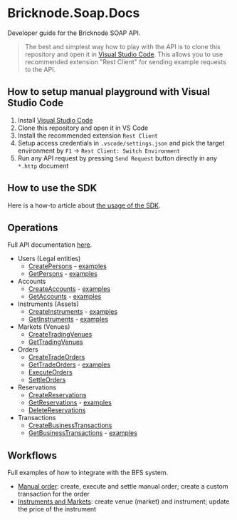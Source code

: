 # Bricknode.Soap.Docs

Developer guide for the Bricknode SOAP API.

> The best and simplest way how to play with the API is to clone this repository and open it in [Visual Studio Code](https://code.visualstudio.com/download). This allows you to use recommended extension "Rest Client" for sending example requests to the API.

## How to setup manual playground with Visual Studio Code

1. Install [Visual Studio Code](https://code.visualstudio.com/download)
2. Clone this repository and open it in VS Code
3. Install the recommended extension `Rest Client`
4. Setup access credentials in `.vscode/settings.json` and pick the target environment by `F1` -> `Rest Client: Switch Environment`
5. Run any API request by pressing `Send Request` button directly in any `*.http` document

## How to use the SDK

Here is a how-to article about [the usage of the SDK](howto/use-of-sdk.md).

## Operations

Full API documentation [here](https://bricknode.atlassian.net/wiki/spaces/API/overview).

- Users (Legal entities)
  - [CreatePersons](https://bricknode.atlassian.net/wiki/spaces/API/pages/57639004/CreatePersons) - [examples](operations/CreatePersons.http)
  - [GetPersons](https://bricknode.atlassian.net/wiki/spaces/API/pages/57639002/GetPersons) - [examples](operations/GetPersons.http)
- Accounts
  - [CreateAccounts](https://bricknode.atlassian.net/wiki/spaces/API/pages/52003249/CreateAccounts) - [examples](operations/CreateAccounts.http)
  - [GetAccounts](https://bricknode.atlassian.net/wiki/spaces/API/pages/52002947/GetAccounts) - [examples](operations/GetAccounts.http)
- Instruments (Assets)
  - [CreateInstruments](https://bricknode.atlassian.net/wiki/spaces/API/pages/56328268/CreateInstruments) - [examples](operations/CreateInstruments.http)
  - [GetInstruments](https://bricknode.atlassian.net/wiki/spaces/API/pages/58261553/GetInstruments) - [examples](operations/GetInstruments.http)
- Markets (Venues)
  - [CreateTradingVenues](https://bricknode.atlassian.net/wiki/spaces/API/pages/1457979715/CreateTradingVenues)
  - [GetTradingVenues](https://bricknode.atlassian.net/wiki/spaces/API/pages/83132616/GetTradingVenues)
- Orders
  - [CreateTradeOrders](https://bricknode.atlassian.net/wiki/spaces/API/pages/52002940/CreateTradeOrders)
  - [GetTradeOrders](https://bricknode.atlassian.net/wiki/spaces/API/pages/52002923/GetTradeOrders) - [examples](operations/GetTradeOrders.http)
  - [ExecuteOrders](https://bricknode.atlassian.net/wiki/spaces/API/pages/2714271827/ExecuteOrders)
  - [SettleOrders](https://bricknode.atlassian.net/wiki/spaces/API/pages/2714304848/SettleOrders)
- Reservations
  - [CreateReservations]([CreateReservations](https://bricknode.atlassian.net/wiki/spaces/API/pages/1747353889/CreateReservations))
  - [GetReservations](https://bricknode.atlassian.net/wiki/spaces/API/pages/1750007934/GetReservations) - [examples](operations/GetReservations.http)
  - [DeleteReservations](https://bricknode.atlassian.net/wiki/spaces/API/pages/1749385447/DeleteReservations)
- Transactions
  - [CreateBusinessTransactions](https://bricknode.atlassian.net/wiki/spaces/API/pages/60031192/CreateBusinessTransaction)
  - [GetBusinessTransactions](https://bricknode.atlassian.net/wiki/spaces/API/pages/58916910/GetBusinessTransactions) - [examples](operations/GetBusinessTransactions.http)

## Workflows

Full examples of how to integrate with the BFS system.

- [Manual order](workflows/manual-order.http): create, execute and settle manual order; create a custom transaction for the order
- [Instruments and Markets](workflows/instrument-market.http): create venue (market) and instrument; update the price of the instrument

